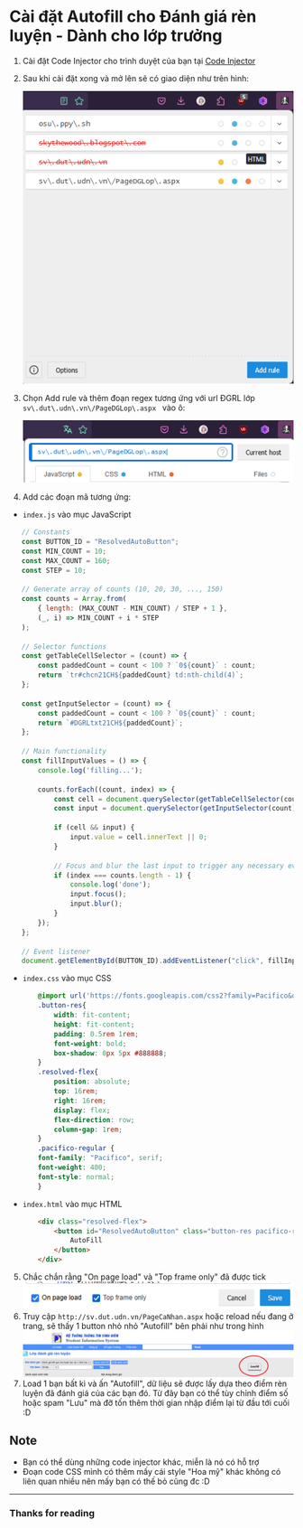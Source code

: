 # Cài đặt Autofill cho Đánh giá rèn luyện - Dành cho lớp trưởng

1. Cài đặt Code Injector cho trình duyệt của bạn tại [Code Injector](https://github.com/Lor-Saba/Code-Injector)
2. Sau khi cài đặt xong và mở lên sẽ có giao diện như trên hình:

   ![Giao diện của Code Injector](img/img1.png)

3. Chọn Add rule và thêm đoạn regex tương ứng với url ĐGRL lớp `sv\.dut\.udn\.vn\/PageDGLop\.aspx ` vào ô:

   ![img](img/img2.png)
   
4. Add các đoạn mã tương ứng:

- `index.js` vào mục JavaScript

```js
   // Constants
   const BUTTON_ID = "ResolvedAutoButton";
   const MIN_COUNT = 10;
   const MAX_COUNT = 160;
   const STEP = 10;

   // Generate array of counts (10, 20, 30, ..., 150)
   const counts = Array.from(
       { length: (MAX_COUNT - MIN_COUNT) / STEP + 1 },
       (_, i) => MIN_COUNT + i * STEP
   );

   // Selector functions
   const getTableCellSelector = (count) => {
       const paddedCount = count < 100 ? `0${count}` : count;
       return `tr#chcn21CH${paddedCount} td:nth-child(4)`;
   };

   const getInputSelector = (count) => {
       const paddedCount = count < 100 ? `0${count}` : count;
       return `#DGRLtxt21CH${paddedCount}`;
   };

   // Main functionality
   const fillInputValues = () => {
       console.log('filling...');

       counts.forEach((count, index) => {
           const cell = document.querySelector(getTableCellSelector(count));
           const input = document.querySelector(getInputSelector(count));

           if (cell && input) {
               input.value = cell.innerText || 0;
           }

           // Focus and blur the last input to trigger any necessary events
           if (index === counts.length - 1) {
               console.log('done');
               input.focus();
               input.blur();
           }
       });
   };

   // Event listener
   document.getElementById(BUTTON_ID).addEventListener("click", fillInputValues);
```

- `index.css` vào mục CSS

```css
       @import url('https://fonts.googleapis.com/css2?family=Pacifico&display=swap');
       .button-res{
           width: fit-content;
           height: fit-content;
           padding: 0.5rem 1rem;
           font-weight: bold;
           box-shadow: 0px 5px #888888;
       }
       .resolved-flex{
           position: absolute;
           top: 16rem;
           right: 16rem;
           display: flex;
           flex-direction: row;
           column-gap: 1rem;
       }
       .pacifico-regular {
       font-family: "Pacifico", serif;
       font-weight: 400;
       font-style: normal;
       }
```

- `index.html` vào mục HTML

```html
       <div class="resolved-flex">
           <button id="ResolvedAutoButton" class="button-res pacifico-regular">
               AutoFill
           </button>
       </div>
```

5. Chắc chắn rằng "On page load" và "Top frame only" đã được tick
   ![img](img/img3.png)
6. Truy cập `http://sv.dut.udn.vn/PageCaNhan.aspx` hoặc reload nếu đang ở trang, sẽ thấy 1 button nhỏ nhỏ "Autofill" bên phải như trong hình
   ![img](img/img4.png)
7. Load 1 bạn bất kì và ấn "Autofill", dữ liệu sẽ được lấy dựa theo điểm rèn luyện đã đánh giá của các bạn đó. Từ đây bạn có thể tùy chỉnh điểm số hoặc spam "Lưu" mà đỡ tốn thêm thời gian nhập điểm lại từ đầu tới cuối :D

## Note

- Bạn có thể dùng những code injector khác, miễn là nó có hỗ trợ
- Đoạn code CSS mình có thêm mấy cái style "Hoa mỹ" khác không có liên quan nhiều nên mấy bạn có thế bỏ cũng đc :D

---

### Thanks for reading
